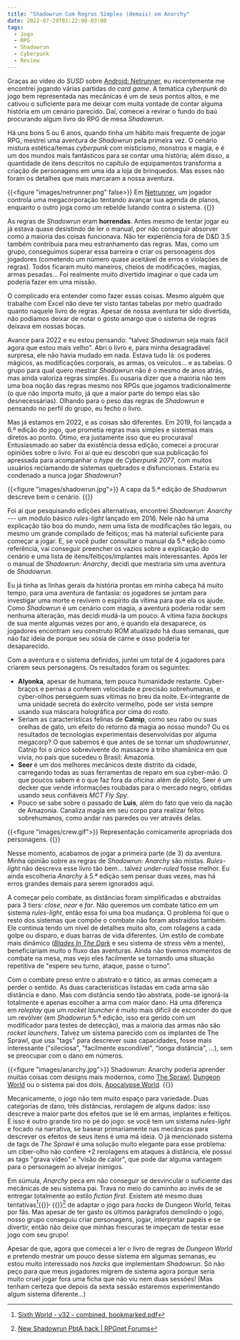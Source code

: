 ```yaml
---
title: "Shadowrun Com Regras Simples (demais) em Anarchy"
date: 2022-07-29T01:22:00-03:00
tags:
  - Jogo
  - RPG
  - Shadowrun
  - Cyberpunk
  - Review
---
```


Graças ao vídeo do *SUSD* sobre [Android: Netrunner](https://www.youtube.com/watch?v=Ev24b_17-Po), eu recentemente me encontrei jogando várias partidas do *card game*. A temática *cyberpunk* do jogo bem representada nas mecânicas é um de seus pontos altos, e me cativou o suficiente para me deixar com muita vontade de contar alguma história em um cenário parecido. Daí, comecei a revirar o fundo do baú procurando algum livro do RPG de mesa *Shadowrun*.

Há uns bons 5 ou 6 anos, quando tinha um hábito mais frequente de jogar RPG, mestrei uma aventura de *Shadowrun* pela primeira vez. O cenário mistura estética/temas *cyberpunk* com misticismo, monstros e magia, e é um dos mundos mais fantásticos para se contar uma história; além disso, a quantidade de itens descritos no capítulo de equipamentos transforma a criação de personagens em uma ida a loja de brinquedos. Mas esses não foram os detalhes que mais marcaram a nossa aventura.

{{<figure "images/netrunner.png" false>}}
  Em [Netrunner](https://nisei.net/), um jogador controla uma megacorporação tentando avançar sua agenda de planos, enquanto o outro joga como um rebelde lutando contra o sistema.
{{</figure>}}

As regras de *Shadowrun* eram **horrendas**. Antes mesmo de tentar jogar eu já estava quase desistindo de ler o manual, por não conseguir absorver como a maioria das coisas funcionava. Não ter experiência fora de D&D 3.5 também contribuia para meu estranhamento das regras. Mas, como um grupo, conseguimos superar essa barreira e criar os personagens dos jogadores (cometendo um número quase aceitável de erros e violações de regras). Todos ficaram muito maneiros, cheios de modificações, magias, armas pesadas... Foi realmente muito divertido imaginar o que cada um poderia fazer em uma missão.

O complicado era entender como fazer essas coisas. Mesmo alguém que trabalhe com Excel não deve ter visto tantas tabelas por metro quadrado quanto naquele livro de regras. Apesar de nossa aventura ter sido divertida, não podíamos deixar de notar o gosto amargo que o sistema de regras deixava em nossas bocas.

Avance para 2022 e eu estou pensando: "talvez *Shadowrun* seja mais fácil agora que estou mais velho". Abri o livro e, para minha desagradável surpresa, ele não havia mudado em nada. Estava tudo lá: os poderes mágicos, as modificações corporais, as armas, os veículos... e as tabelas. O grupo para qual quero mestrar *Shadowrun* não é o mesmo de anos atrás, mas ainda valoriza regras simples. Eu ousaria dizer que a maioria não tem uma boa noção das regras mesmo nos RPGs que jogamos tradicionalmente (o que não importa muito, já que a maior parte do tempo elas são desnecessárias). Olhando para o peso das regras de *Shadowrun* e pensando no perfil do grupo, eu fecho o livro.

Mas já estamos em 2022, e as coisas são diferentes. Em 2019, foi lançada a 6.ª edição do jogo, que prometia regras mais simples e sistemas mais diretos ao ponto. Ótimo, era justamente isso que eu procurava! Entusiasmado ao saber da existência dessa edição, comecei a procurar opiniões sobre o livro. Foi aí que eu descobri que sua publicação foi apressada para acompanhar o *hype* de *Cyberpunk 2077*, com muitos usuários reclamando de sistemas quebrados e disfuncionais. Estaria eu condenado a nunca jogar *Shadowrun*?

{{<figure "images/shadowrun.jpg">}}
  A capa da 5.ª edição de *Shadowrun* descreve bem o cenário.
{{</figure>}}

Foi aí que pesquisando edições alternativas, encontrei *Shadowrun: Anarchy* --- um módulo básico *rules-light* lançado em 2016. Nele não há uma explicação tão boa do mundo, nem uma lista de modificações tão legais, ou mesmo um grande compilado de feitiços; mas há material suficiente para começar a jogar. E, se você puder consultar o manual da 5.ª edição como referência, vai conseguir preencher os vazios sobre a explicação do cenário e uma lista de itens/feitiços/implantes mais interessantes. Após ler o manual de *Shadowrun: Anarchy*, decidi que mestraria sim uma aventura de *Shadowrun*.

Eu já tinha as linhas gerais da história prontas em minha cabeça há muito tempo, para uma aventura de fantasia: os jogadores se juntam para investigar uma morte e revivem o espírito da vítima para que ela os ajude. Como *Shadowrun* é um cenário com magia, a aventura poderia rodar sem nenhuma alteração, mas decidi mudá-la um pouco: A vítima fazia *backups* de sua mente algumas vezes por ano, e quando ela desaparece, os jogadores encontram seu construto ROM atualizado há duas semanas, que não faz ideia de porque seu sósia de carne e osso poderia ter desaparecido.

Com a aventura e o sistema definidos, juntei um total de 4 jogadores para criarem seus personagens. Os resultados foram os seguintes:

- **Alyonka**, apesar de humana, tem pouca humanidade restante. Cyber-braços e pernas a conferem velocidade e precisão sobrehumanas, e cyber-olhos perseguem suas vítimas no breu da noite. Ex-integrante de uma unidade secreta do exército vermelho, pode ser vista sempre usando sua máscara holográfica por cima do rosto.
- Seriam as características felinas de **Catnip**, como seu rabo ou suas orelhas de gato, um efeito do retorno da magia ao nosso mundo? Ou os resultados de tecnologias experimentais desenvolvidas por alguma megacorp? O que sabemos é que antes de se tornar um *shadowrunner*, Catnip foi o único sobrevivente do massacre à tribo shamânica em que vivia, no país que sucedeu o Brasil: Amazonia.
- **Seer** é um dos melhores mecânicos deste distrito da cidade, carregando todas as suas ferramentas de reparo em sua cyber-mão. O que poucos sabem é o que faz fora da oficina: além de piloto, Seer é um decker que vende informações roubadas para o mercado negro, obtidas usando seus confiáveis *MCT Fly Spy*.
- Pouco se sabe sobre o passado de **Luis**, além do fato que veio da nação de Amazonia. Canaliza magia em seu corpo para realizar feitos sobrehumanos, como andar nas paredes ou ver através delas.

{{<figure "images/crew.gif">}}
  Representação comicamente apropriada dos personagens.
{{</figure>}}

Nesse momento, acabamos de jogar a primeira parte (de 3) da aventura. Minha opinião sobre as regras de *Shadowrun: Anarchy* são mistas. *Rules-light* não descreva esse livro tão bem... talvez *under-ruled* fosse melhor. Eu ainda escolheria *Anarchy* à 5.ª edição sem pensar duas vezes, mas há erros grandes demais para serem ignorados aqui.

A começar pelo combate, as distâncias foram simplificadas e abstraidas para 3 tiers: *close*, *near* e *far*. Não queremos um combate tático em um sistema *rules-light*, então essa foi uma boa mudança. O problema foi que o resto dos sistemas que compõe o combate não foram abstraídos também. Ele continua tendo um nível de detalhes muito alto, com rolagens a cada golpe ou disparo, e duas barras de vida diferentes. Um estilo de combate mais dinâmico (*[Blades In The Dark](https://bladesinthedark.com/stress-trauma)* e seu sistema de *stress* vêm a mente), beneficiariam muito o fluxo das aventuras. Ainda não tivemos momentos de combate na mesa, mas vejo eles facilmente se tornando uma situação repetitiva de "espere seu turno, ataque, passe o turno".

Com o combate preso entre o abstrato e o tático, as armas começam a perder o sentido. As duas características listadas em cada arma são distância e dano. Mas com distância sendo tão abstrata, pode-se ignorá-la totalmente e apenas escolher a arma com maior dano. Há uma diferença em *roleplay* que um *rocket launcher* é muito mais difícil de esconder do que um revólver (em *Shadowrun* 5.ª edição, isso era gerido com um modificador para testes de detecção), mas a maioria das armas não são *rocket launchers*. Talvez um sistema parecido com os implantes de The Sprawl, que usa "tags" para descrever suas capacidades, fosse mais interessante ("sileciosa", "facilmente escondível", "longa distância", ...), sem se preocupar com o dano em números.

{{<figure "images/anarchy.jpg">}}
  Shadowrun: Anarchy poderia aprender muitas coisas com designs mais modernos, como [The Sprawl](https://www.drivethrurpg.com/product/171286/The-Sprawl----MIDNIGHT), [Dungeon World](https://dungeon-world.com/) ou o sistema pai dos dois, [Apocalypse World](http://apocalypse-world.com/).
{{</figure>}}

Mecanicamente, o jogo não tem muito espaço para variedade. Duas categorias de dano, três distâncias, rerolagem de alguns dados: isso descreve a maior parte dos efeitos que se lê em armas, implantes e feitiços. E isso é outro grande tiro no pé do jogo: se você tem um sistema *rules-light* e focado na narrativa, se basear primariamente nas mecânicas para descrever os efeitos de seus itens é uma má ideia. O já mencionado sistema de tags de *The Sprawl* é uma solução muito elegante para esse problema: um ciber-olho não confere +2 rerolagens em ataques à distância, ele possui as tags "grava vídeo" e "visão de calor", que pode dar alguma vantagem para o personagem ao alvejar inimigos.

Em súmula, *Anarchy* peca em não conseguir se desvincular o suficiente das mecânicas de seu sistema pai. Trava no meio do caminho ao invés de se entregar totalmente ao estilo *fiction first*. Existem até mesmo duas tentativas[^1]{{<html>}}<sup>, </sup>{{</html>}}[^2] de adaptar o jogo para *hacks* de Dungeon World, feitas por fãs. Mas apesar de ter gasto os últimos parágrafos demolindo o jogo, nosso grupo conseguiu criar personagens, jogar, interpretar papéis e se divertir, então não deixe que minhas frescuras te impeçam de testar esse jogo com seu grupo!

Apesar de que, agora que comecei a ler o livro de regras de *Dungeon World* e pretendo mestrar um pouco desse sistema em algumas semanas, eu estou muito interessado nos *hacks* que implementam *Shadowrun*. Só não peço para que meus jogadores migrem de sistema agora porque seria muito cruel jogar fora uma ficha que não viu nem duas sessões! (Mas tenham certeza que depois da sexta sessão estaremos experimentando algum sistema diferente...)

[^1]: [Sixth World - v32 - combined, bookmarked.pdf](https://drive.google.com/file/d/1KGM7SWINY1DNv4QEOyojCbme8cY66uCQ/view)
[^2]: [New Shadowrun PbtA hack | RPGnet Forums](https://forum.rpg.net/index.php?threads/new-shadowrun-pbta-hack.765220/)